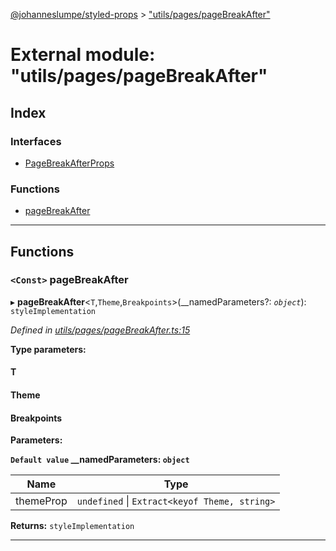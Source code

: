 [@johanneslumpe/styled-props](../README.md) > ["utils/pages/pageBreakAfter"](../modules/_utils_pages_pagebreakafter_.md)

# External module: "utils/pages/pageBreakAfter"

## Index

### Interfaces

* [PageBreakAfterProps](../interfaces/_utils_pages_pagebreakafter_.pagebreakafterprops.md)

### Functions

* [pageBreakAfter](_utils_pages_pagebreakafter_.md#pagebreakafter)

---

## Functions

<a id="pagebreakafter"></a>

### `<Const>` pageBreakAfter

▸ **pageBreakAfter**<`T`,`Theme`,`Breakpoints`>(__namedParameters?: *`object`*): `styleImplementation`

*Defined in [utils/pages/pageBreakAfter.ts:15](https://github.com/johanneslumpe/styled-props/blob/8e709f1/src/utils/pages/pageBreakAfter.ts#L15)*

**Type parameters:**

#### T 
#### Theme 
#### Breakpoints 
**Parameters:**

**`Default value` __namedParameters: `object`**

| Name | Type |
| ------ | ------ |
| themeProp | `undefined` \| `Extract<keyof Theme, string>` |

**Returns:** `styleImplementation`

___

